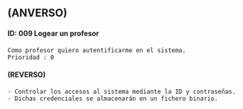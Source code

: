 ## **(ANVERSO)**
#### **ID**: 009 **Logear un profesor**
~~~
Como profesor quiero autentificarme en el sistema.
Prioridad : 0
~~~

#### **(REVERSO)**
~~~
· Controlar los accesos al sistema mediante la ID y contraseñas.
· Dichas credenciales se almacenarán en un fichero binario.
~~~
